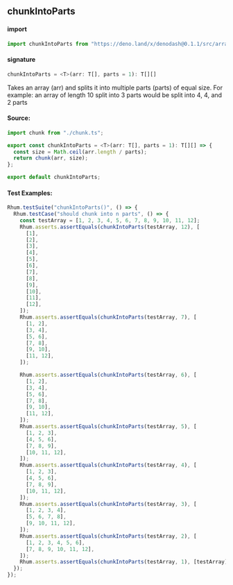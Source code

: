 
## chunkIntoParts

#### import
```typescript
import chunkIntoParts from "https://deno.land/x/denodash@0.1.1/src/array/chunkIntoParts.ts"
```

#### signature
```typescript
chunkIntoParts = <T>(arr: T[], parts = 1): T[][]
```

Takes an array (arr) and splits it into multiple parts (parts) of equal size. For example: an array of length 10 split into 3 parts would be split into 4, 4, and 2 parts

#### Source:

```typescript
import chunk from "./chunk.ts";

export const chunkIntoParts = <T>(arr: T[], parts = 1): T[][] => {
  const size = Math.ceil(arr.length / parts);
  return chunk(arr, size);
};

export default chunkIntoParts;

```

#### Test Examples: 

```typescript
Rhum.testSuite("chunkIntoParts()", () => {
  Rhum.testCase("should chunk into n parts", () => {
    const testArray = [1, 2, 3, 4, 5, 6, 7, 8, 9, 10, 11, 12];
    Rhum.asserts.assertEquals(chunkIntoParts(testArray, 12), [
      [1],
      [2],
      [3],
      [4],
      [5],
      [6],
      [7],
      [8],
      [9],
      [10],
      [11],
      [12],
    ]);
    Rhum.asserts.assertEquals(chunkIntoParts(testArray, 7), [
      [1, 2],
      [3, 4],
      [5, 6],
      [7, 8],
      [9, 10],
      [11, 12],
    ]);

    Rhum.asserts.assertEquals(chunkIntoParts(testArray, 6), [
      [1, 2],
      [3, 4],
      [5, 6],
      [7, 8],
      [9, 10],
      [11, 12],
    ]);
    Rhum.asserts.assertEquals(chunkIntoParts(testArray, 5), [
      [1, 2, 3],
      [4, 5, 6],
      [7, 8, 9],
      [10, 11, 12],
    ]);
    Rhum.asserts.assertEquals(chunkIntoParts(testArray, 4), [
      [1, 2, 3],
      [4, 5, 6],
      [7, 8, 9],
      [10, 11, 12],
    ]);
    Rhum.asserts.assertEquals(chunkIntoParts(testArray, 3), [
      [1, 2, 3, 4],
      [5, 6, 7, 8],
      [9, 10, 11, 12],
    ]);
    Rhum.asserts.assertEquals(chunkIntoParts(testArray, 2), [
      [1, 2, 3, 4, 5, 6],
      [7, 8, 9, 10, 11, 12],
    ]);
    Rhum.asserts.assertEquals(chunkIntoParts(testArray, 1), [testArray]);
  });
});
```

  
